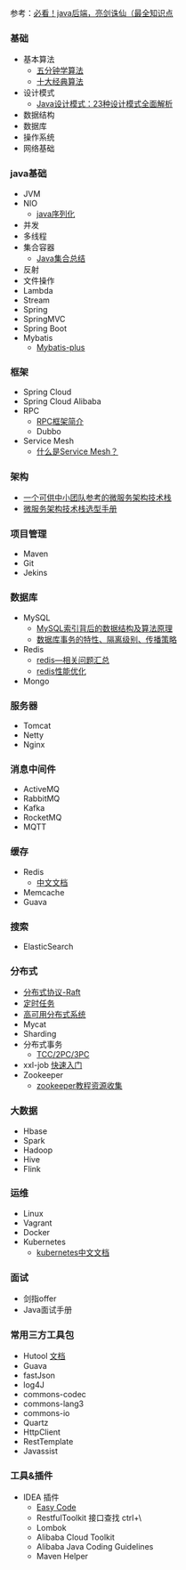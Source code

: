 参考：[必看！java后端，亮剑诛仙（最全知识点](https://mp.weixin.qq.com/s/Cuv0SyjzasDKC0wIQxrgaw)

### 基础
* 基本算法
   * [五分钟学算法](https://mp.weixin.qq.com/s/vn3KiV-ez79FmbZ36SX9lg)
   * [十大经典算法](https://mp.weixin.qq.com/s/vn3KiV-ez79FmbZ36SX9lg)
* 设计模式
  * [Java设计模式：23种设计模式全面解析](http://c.biancheng.net/design_pattern/)
* 数据结构
* 数据库
* 操作系统
* 网络基础

### java基础
* JVM
* NIO
    * [java序列化](https://www.cnblogs.com/9dragon/p/10901448.html)
* 并发
* 多线程
* 集合容器
    * [Java集合总结](https://blog.csdn.net/ThinkWon/article/details/98844796)
* 反射
* 文件操作
* Lambda
* Stream
* Spring
* SpringMVC
* Spring Boot
* Mybatis
    * [Mybatis-plus](https://mp.baomidou.com/guide/)

### 框架
* Spring Cloud
* Spring Cloud Alibaba
* RPC
   * [RPC框架简介](https://developer.51cto.com/art/201906/597963.htm)
   * Dubbo
* Service Mesh
  * [什么是Service Mesh？](https://mp.weixin.qq.com/s/iSzQgsK4ANoCV0daIHMuNw)
### 架构
* [一个可供中小团队参考的微服务架构技术栈](https://www.infoq.cn/article/china-microservice-technique/?utm_source=tuicool&utm_medium=referral)
* [微服务架构技术栈选型手册](https://www.infoq.cn/article/micro-service-technology-stack/)
### 项目管理
* Maven
* Git
* Jekins
### 数据库
* MySQL
    * [MySQL索引背后的数据结构及算法原理](http://blog.codinglabs.org/articles/theory-of-mysql-index.html)
    * [数据库事务的特性、隔离级别、传播策略](https://www.cnblogs.com/z-sm/p/7245981.html)
* Redis
    * [redis—相关问题汇总](https://blog.csdn.net/hebtu666/article/details/102580321)
    * [redis性能优化](https://mp.weixin.qq.com/s/JVTtowoqsIixiaK8WL7wgQ)
* Mongo

### 服务器	
* Tomcat 
* Netty 
* Nginx

### 消息中间件
* ActiveMQ
* RabbitMQ
* Kafka
* RocketMQ
* MQTT

### 缓存
* Redis
    * [中文文档](http://www.redis.cn/documentation.html)
* Memcache
* Guava

### 搜索
* ElasticSearch

### 分布式
* [分布式协议-Raft](https://mp.weixin.qq.com/s/LDzqS_8xkAIn2pfPhoFLOA)
* [定时任务](https://mp.weixin.qq.com/s/l4vuYpNRjKxQRkRTDhyg2Q)
* [高可用分布式系统](https://mp.weixin.qq.com/s/WOLQg5AbiPUCPhYz2Ixi2Q)
* Mycat
* Sharding
* 分布式事务
  * [TCC/2PC/3PC](https://mp.weixin.qq.com/s/08ixco06hMw99365vDiM0w)
* xxl-job [快速入门](https://www.jianshu.com/p/fa7186bea84b)
* Zookeeper
    * [zookeeper教程资源收集](http://www.cnblogs.com/EasonJim/p/7481825.html)
### 大数据
* Hbase
* Spark
* Hadoop
* Hive
* Flink

### 运维
* Linux
* Vagrant
* Docker
* Kubernetes
  * [kubernetes中文文档](http://docs.kubernetes.org.cn)
  
### 面试
* 剑指offer
* Java面试手册

### 常用三方工具包
* Hutool [文档](https://www.hutool.cn/docs/#/)
* Guava
* fastJson
* log4J
* commons-codec
* commons-lang3
* commons-io
* Quartz
* HttpClient
* RestTemplate
* Javassist	

### 工具&插件
* IDEA 插件
   * [Easy Code](https://gitee.com/makejava/EasyCode/wikis/pages?)
   * RestfulToolkit 接口查找 ctrl+\
   * Lombok
   * Alibaba Cloud Toolkit
   * Alibaba Java Coding Guidelines
   * Maven Helper
    
